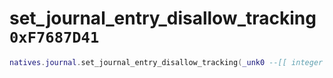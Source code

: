 # set_journal_entry_disallow_tracking `0xF7687D41`

```lua
natives.journal.set_journal_entry_disallow_tracking(_unk0 --[[ integer ]], _unk1 --[[ integer ]])
```